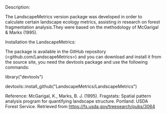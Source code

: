 Description:

The LandscapeMetrics version package was developed in order to calculate certain landscape ecology metrics, assisting in research on forest fragmentation analysis.They were based on the methodology of McGarigal & Marks (1995).


Installation the LandscapeMetrics:

The package is available in the GitHub repository (<github.com/LandscapeMetrics>) and you can download and install it from the source site, you need the devtools package and use the following commands:

library("devtools")

devtools::install_github("LandscapeMetrics/LandscapeMetrics")

Reference:
McGarigal, K., Marks, B. J. (1995). Fragstats: Spatial pattern analysis program for quantifying landscape structure. Portland: USDA Forest Service. Retrieved from https://fs.usda.gov/treesearch/pubs/3064
